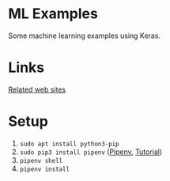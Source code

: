 # ML Examples

Some machine learning examples using Keras.

# Links

[Related web sites](./LINKS.md)

# Setup

1. `sudo apt install python3-pip`
2. `sudo pip3 install pipenv` ([Pipenv](https://github.com/pypa/pipenv), [Tutorial](https://realpython.com/pipenv-guide/#pipenv-introduction))
3. `pipenv shell`
4. `pipenv install`
